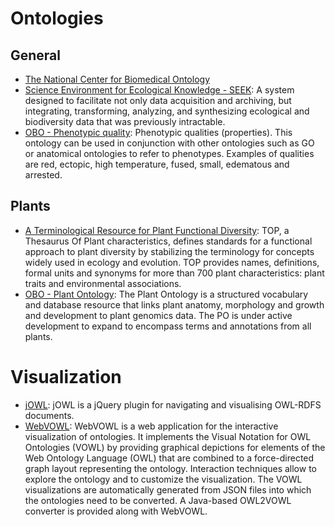 <!-- TITLE: Ontologies -->
<!-- SUBTITLE: A quick summary of Ontologies -->

# Ontologies
## General
* [The National Center for Biomedical Ontology](https://www.bioontology.org/)
* [Science Environment for Ecological Knowledge - SEEK](http://seek.ecoinformatics.org/Wiki.jsp%3Fpage=SEEKObservationOntology.html): A system designed to facilitate not only data acquisition and archiving, but integrating, transforming, analyzing, and synthesizing ecological and biodiversity data that was previously intractable.
* [OBO - Phenotypic quality](http://www.obofoundry.org/ontology/pato.html): Phenotypic qualities (properties). This ontology can be used in conjunction with other ontologies such as GO or anatomical ontologies to refer to phenotypes. Examples of qualities are red, ectopic, high temperature, fused, small, edematous and arrested.
## Plants
* [A Terminological Resource for Plant Functional Diversity](http://www.top-thesaurus.org): TOP, a Thesaurus Of Plant characteristics, defines standards for a functional approach to plant diversity by stabilizing the terminology for concepts widely used in ecology and evolution. TOP provides names, definitions, formal units and synonyms for more than 700 plant characteristics: plant traits and environmental associations.
* [OBO - Plant Ontology](http://www.obofoundry.org/ontology/po.html): The Plant Ontology is a structured vocabulary and database resource that links plant anatomy, morphology and growth and development to plant genomics data. The PO is under active development to expand to encompass terms and annotations from all plants.
# Visualization
* [jOWL](http://jowl.ontologyonline.org/): jOWL is a jQuery plugin for navigating and visualising OWL-RDFS documents.
* [WebVOWL](http://vowl.visualdataweb.org/webvowl.html): WebVOWL is a web application for the interactive visualization of ontologies. It implements the Visual Notation for OWL Ontologies (VOWL) by providing graphical depictions for elements of the Web Ontology Language (OWL) that are combined to a force-directed graph layout representing the ontology. Interaction techniques allow to explore the ontology and to customize the visualization. The VOWL visualizations are automatically generated from JSON files into which the ontologies need to be converted. A Java-based OWL2VOWL converter is provided along with WebVOWL.